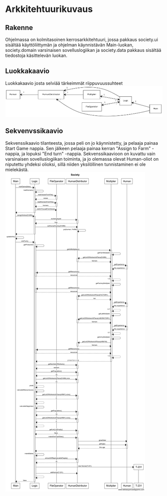 # Arkkitehtuurikuvaus

## Rakenne
Ohjelmassa on kolmitasoinen kerrosarkkitehtuuri, jossa pakkaus society.ui sisältää käyttöliittymän ja ohjelman käynnistävän Main-luokan, society.domain varsinaisen sovelluslogiikan ja society.data pakkaus sisältää tiedostoja käsittelevän luokan.

## Luokkakaavio
Luokkakaavio josta selviää tärkeimmät riippuvuussuhteet
<img src="https://github.com/PinguKoodi/otm-harjoitustyo/blob/master/dokumentointi/Grafiikat/SocietyClassDiagramV2.jpg"/>

## Sekvenvssikaavio
Sekvenssikaavio tilanteesta, jossa peli on jo käynnistetty, ja pelaaja painaa Start Game nappia. Sen jälkeen pelaaja painaa kerran "Assign to Farm" -nappia, ja lopuksi "End turn" -nappia. Sekvenssikaavioon on kuvattu vain varsinaisen sovelluslogiikan toiminta, ja jo olemassa olevat Human-oliot on niputettu yhdeksi olioksi, sillä niiden yksilöllinen tunnistaminen ei ole mielekästä.
<img src="https://github.com/PinguKoodi/otm-harjoitustyo/blob/master/dokumentointi/Grafiikat/Society.png"/>
